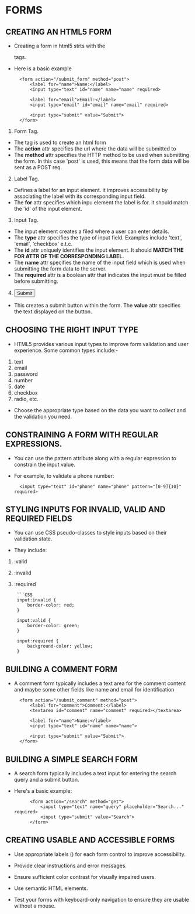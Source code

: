 # FORMS

## CREATING AN HTML5 FORM

- Creating a form in html5 strts with the __<form></form>__ tags.
- Here is a basic example

        <form action="/submit_form" method="post">
            <label for="name">Name:</label>
            <input type="text" id="name" name="name" required>
            
            <label for="email">Email:</label>
            <input type="email" id="email" name="email" required>
            
            <input type="submit" value="Submit">
        </form>

1. Form Tag.

- The tag is used to create an html form
- The __action__ attr specifies the url where the data will be submitted to
- The __method__ attr specifies the HTTP method to be used when submitting the form. In this case 'post' is used, this means that the form data will be sent as a POST req.

2. Label Tag.

- Defines a label for an input element. it improves accessibility by associating the label with its corresponding input field.
- The __for__ attr specifies which inpu element the label is for. it should match the 'id' of the input element.

3. Input Tag.

- The input element creates a filed where a user can enter details.
- The __type__ attr specifies the type of input field. Examples include 'text', 'email', 'checkbox' e.t.c.
- The __id__ attr uniquely identifies the input element. It should __MATCH THE __FOR__ ATTR OF THE CORRESPONDING LABEL.__
- The __name__ attr specifies the name of the input field which is used when submitting the form data to the server.
- The __required__ attr is a boolean attr that indicates the input must be filled before submitting.

4. <input type="submit">
- This creates a submit button within the form. The __value__ attr specifies the text displayed on the button.

## CHOOSING THE RIGHT INPUT TYPE

- HTML5 provides various input types to improve form validation and user experience. Some common types include:-
1. text
2. email
3. password
4. number
5. date
6. checkbox
7. radio, etc.

- Choose the appropriate type based on the data you want to collect and the validation you need.

## CONSTRAINING A FORM WITH REGULAR EXPRESSIONS.

- You can use the pattern attribute along with a regular expression to constrain the input value.

- For example, to validate a phone number:

        <input type="text" id="phone" name="phone" pattern="[0-9]{10}" required>


## STYLING INPUTS FOR INVALID, VALID AND REQUIRED FIELDS

- You can use CSS pseudo-classes to style inputs based on their validation state.

- They include:

1. :valid
2. :invalid
3. :required

        ```CSS
        input:invalid {
            border-color: red;
        }

        input:valid {
            border-color: green;
        }

        input:required {
            background-color: yellow;
        }


## BUILDING A COMMENT FORM

- A comment form typically includes a text area for the comment content and maybe some other fields like name and email for identification

        <form action="/submit_comment" method="post">
            <label for="comment">Comment:</label>
            <textarea id="comment" name="comment" required></textarea>
            
            <label for="name">Name:</label>
            <input type="text" id="name" name="name">
            
            <input type="submit" value="Submit">
        </form>


## BUILDING A SIMPLE SEARCH FORM

- A search form typically includes a text input for entering the search query and a submit button.

- Here's a basic example:

            <form action="/search" method="get">
                <input type="text" name="query" placeholder="Search..." required>
                <input type="submit" value="Search">
            </form>



## CREATING USABLE AND ACCESSIBLE FORMS

* Use appropriate labels (<label>) for each form control to improve accessibility.

* Provide clear instructions and error messages.

* Ensure sufficient color contrast for visually impaired users.

* Use semantic HTML elements.

* Test your forms with keyboard-only navigation to ensure they are usable without a mouse.